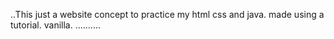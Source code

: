..This just a website concept to practice my html css and java. made using a tutorial. vanilla.
..........
